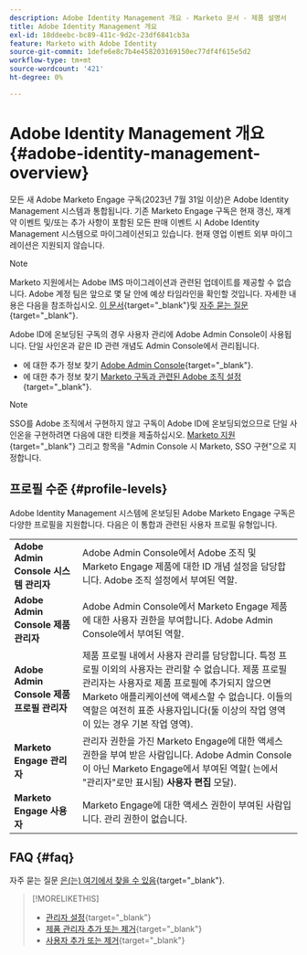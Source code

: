 ```yaml
---
description: Adobe Identity Management 개요 - Marketo 문서 - 제품 설명서
title: Adobe Identity Management 개요
exl-id: 18ddeebc-bc89-411c-9d2c-23df6841cb3a
feature: Marketo with Adobe Identity
source-git-commit: 1defe6e8c7b4e458203169150ec77df4f615e5d2
workflow-type: tm+mt
source-wordcount: '421'
ht-degree: 0%

---
```


# Adobe Identity Management 개요 {#adobe-identity-management-overview}

모든 새 Adobe Marketo Engage 구독(2023년 7월 31일 이상)은 Adobe Identity Management 시스템과 통합됩니다. 기존 Marketo Engage 구독은 현재 갱신, 재계약 이벤트 및/또는 추가 사항이 포함된 모든 판매 이벤트 시 Adobe Identity Management 시스템으로 마이그레이션되고 있습니다. 현재 영업 이벤트 외부 마이그레이션은 지원되지 않습니다.

>[!NOTE]
>
>Marketo 지원에서는 Adobe IMS 마이그레이션과 관련된 업데이트를 제공할 수 없습니다. Adobe 계정 팀은 앞으로 몇 달 안에 예상 타임라인을 확인할 것입니다. 자세한 내용은 다음을 참조하십시오. [이 문서](/help/marketo/product-docs/administration/marketo-with-adobe-identity/subscription-and-user-migration/understanding-marketo-subscription-and-user-migration-to-the-adobe-admin-console.md){target="_blank"}및 [자주 묻는 질문](/help/marketo/product-docs/administration/marketo-with-adobe-identity/faq.md){target="_blank"}.

Adobe ID에 온보딩된 구독의 경우 사용자 관리에 Adobe Admin Console이 사용됩니다. 단일 사인온과 같은 ID 관련 개념도 Admin Console에서 관리됩니다.

* 에 대한 추가 정보 찾기 [Adobe Admin Console](https://helpx.adobe.com/enterprise/using/admin-console.html){target="_blank"}.
* 에 대한 추가 정보 찾기 [Marketo 구독과 관련된 Adobe 조직 설정](https://helpx.adobe.com/enterprise/using/set-up-identity.html){target="_blank"}.

>[!NOTE]
>
>SSO를 Adobe 조직에서 구현하지 않고 구독이 Adobe ID에 온보딩되었으므로 단일 사인온을 구현하려면 다음에 대한 티켓을 제출하십시오. [Marketo 지원](https://nation.marketo.com/){target="_blank"} 그리고 항목을 &quot;Admin Console 시 Marketo, SSO 구현&quot;으로 지정합니다.

## 프로필 수준 {#profile-levels}

Adobe Identity Management 시스템에 온보딩된 Adobe Marketo Engage 구독은 다양한 프로필을 지원합니다. 다음은 이 통합과 관련된 사용자 프로필 유형입니다.

<table>
 <tr>
  <td><strong>Adobe Admin Console 시스템 관리자</strong></td>
  <td>Adobe Admin Console에서 Adobe 조직 및 Marketo Engage 제품에 대한 ID 개념 설정을 담당합니다. Adobe 조직 설정에서 부여된 역할.</td>
 </tr>
 <tr>
  <td><strong>Adobe Admin Console 제품 관리자</strong></td>
  <td>Adobe Admin Console에서 Marketo Engage 제품에 대한 사용자 권한을 부여합니다. Adobe Admin Console에서 부여된 역할.</td>
 </tr>
 <tr>
  <td><strong>Adobe Admin Console 제품 프로필 관리자</strong></td>
  <td>제품 프로필 내에서 사용자 관리를 담당합니다. 특정 프로필 이외의 사용자는 관리할 수 없습니다. 제품 프로필 관리자는 사용자로 제품 프로필에 추가되지 않으면 Marketo 애플리케이션에 액세스할 수 없습니다. 이들의 역할은 여전히 표준 사용자입니다(둘 이상의 작업 영역이 있는 경우 기본 작업 영역).
</td>
 </tr>
 <tr>
  <td><strong>Marketo Engage 관리자</strong></td>
  <td>관리자 권한을 가진 Marketo Engage에 대한 액세스 권한을 부여 받은 사람입니다. Adobe Admin Console이 아닌 Marketo Engage에서 부여된 역할( 는에서 "관리자"로만 표시됨) <b>사용자 편집</b> 모달).</td>
 </tr>
 <tr>
  <td><strong>Marketo Engage 사용자</strong></td>
  <td>Marketo Engage에 대한 액세스 권한이 부여된 사람입니다. 관리 권한이 없습니다.</td>
 </tr>
</table>

## FAQ {#faq}

자주 묻는 질문 [은(는) 여기에서 찾을 수 있음](/help/marketo/product-docs/administration/marketo-with-adobe-identity/faq.md){target="_blank"}.

>[!MORELIKETHIS]
>
>* [관리자 설정](/help/marketo/product-docs/administration/marketo-with-adobe-identity/admin-setup.md){target="_blank"}
>* [제품 관리자 추가 또는 제거](/help/marketo/product-docs/administration/marketo-with-adobe-identity/add-or-remove-a-product-admin.md){target="_blank"}
>* [사용자 추가 또는 제거](/help/marketo/product-docs/administration/marketo-with-adobe-identity/add-or-remove-a-user.md){target="_blank"}
